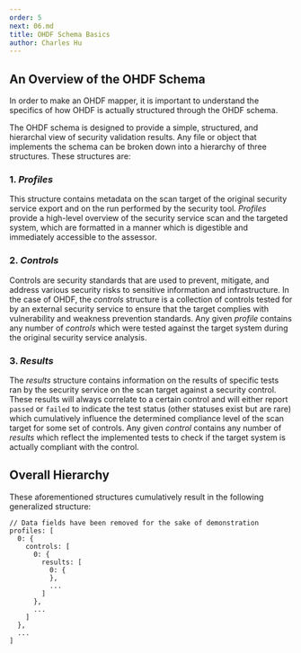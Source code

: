 ```yaml
---
order: 5
next: 06.md
title: OHDF Schema Basics
author: Charles Hu
---
```


## An Overview of the OHDF Schema

In order to make an OHDF mapper, it is important to understand the specifics of how OHDF is actually structured through the OHDF schema.

The OHDF schema is designed to provide a simple, structured, and hierarchal view of security validation results. Any file or object that implements the schema can be broken down into a hierarchy of three structures. These structures are:

### 1. <i>**Profiles**</i>

This structure contains metadata on the scan target of the original security service export and on the run performed by the security tool. <i>Profiles</i> provide a high-level overview of the security service scan and the targeted system, which are formatted in a manner which is digestible and immediately accessible to the assessor.

### 2. <i>**Controls**</i>

Controls are security standards that are used to prevent, mitigate, and address various security risks to sensitive information and infrastructure. In the case of OHDF, the <i>controls</i> structure is a collection of controls tested for by an external security service to ensure that the target complies with vulnerability and weakness prevention standards. Any given <i>profile</i> contains any number of <i>controls</i> which were tested against the target system during the original security service analysis.

### 3. <i>**Results**</i>

The <i>results</i> structure contains information on the results of specific tests ran by the security service on the scan target against a security control. These results will always correlate to a certain control and will either report `passed` or `failed` to indicate the test status (other statuses exist but are rare) which cumulatively influence the determined compliance level of the scan target for some set of controls. Any given <i>control</i> contains any number of <i>results</i> which reflect the implemented tests to check if the target system is actually compliant with the control.

## Overall Hierarchy

These aforementioned structures cumulatively result in the following generalized structure:

```
// Data fields have been removed for the sake of demonstration
profiles: [
  0: {
    controls: [
      0: {
        results: [
          0: {
          },
          ...
        ]
      },
      ...
    ]
  },
  ...
]
```
